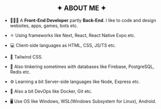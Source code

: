 
<h2 align="center">✦ ABOUT ME ✦</h2>

- 👨🏻‍💻 A **Front-End Developer** partly **Back-End**. I like to code and design websites, apps, games, bots etc.
  
- ⚛️ Using frameworks like Next, React, React Native Expo etc.
  
- 💻 Client-side languages as HTML, CSS, JS/TS etc.
  
- 💙 Tailwind CSS.

- 💾 Also tinkering sometimes with databases like Firebase, PostgreSQL, Redis etc.
  
- ⚙️ Learning a bit Server-side languages like Node, Express etc.

- 🔁 Also a bit DevOps like Docker, Git etc.
  
- 🖥️ Use OS like Windows, WSL(Windows Subsystem for Linux), Android.

